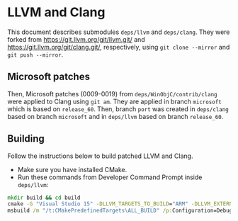 # LLVM and Clang

This document describes submodules `deps/llvm` and `deps/clang`.
They were forked from <https://git.llvm.org/git/llvm.git/> and <https://git.llvm.org/git/clang.git/>, respectively, using `git clone --mirror` and `git push --mirror`.

## Microsoft patches

Then, Microsoft patches (0009-0019) from `deps/WinObjC/contrib/clang` were applied to Clang using `git am`.
They are applied in branch `microsoft` which is based on `release_60`.
Then, branch `port` was created in `deps/clang` based on branch `microsoft` and in `deps/llvm` based on branch `release_60`.

## Building

Follow the instructions below to build patched LLVM and Clang.

- Make sure you have installed CMake.
- Run these commands from Developer Command Prompt inside `deps/llvm`:

```cmd
mkdir build && cd build
cmake -G "Visual Studio 15" -DLLVM_TARGETS_TO_BUILD="ARM" -DLLVM_EXTERNAL_CLANG_SOURCE_DIR="..\..\clang" ..
msbuild /m "/t:CMakePredefinedTargets\ALL_BUILD" /p:Configuration=Debug /p:Platform=Win32 .\LLVM.sln
```

